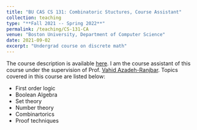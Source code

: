 ```yaml
---
title: "BU CAS CS 131: Combinatoric Stuctures, Course Assistant"
collection: teaching
type: "**Fall 2021 -- Spring 2022**"
permalink: /teaching/CS-131-CA
venue: "Boston University, Department of Computer Science"
date: 2021-09-02
excerpt: "Undergrad course on discrete math"
---
```


The course description is available [here](https://www.bu.edu/academics/cas/courses/cas-cs-131/). I am the course assistant of this course under the supervision of 
Prof. [Vahid Azadeh-Ranjbar](https://www.bu.edu/cs/profiles/vahid-azadeh-ranjbar/). Topics covered in this course are listed below:

- First order logic 
- Boolean Algebra
- Set theory 
- Number theory
- Combinartorics
- Proof techniques
